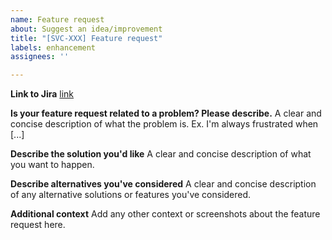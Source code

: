 ```yaml
---
name: Feature request
about: Suggest an idea/improvement
title: "[SVC-XXX] Feature request"
labels: enhancement
assignees: ''

---
```


**Link to Jira**
[link](https://xubiosoftware.atlassian.net/browse/SVC-XXX)

**Is your feature request related to a problem? Please describe.**
A clear and concise description of what the problem is. Ex. I'm always frustrated when [...]

**Describe the solution you'd like**
A clear and concise description of what you want to happen.

**Describe alternatives you've considered**
A clear and concise description of any alternative solutions or features you've considered.

**Additional context**
Add any other context or screenshots about the feature request here.
